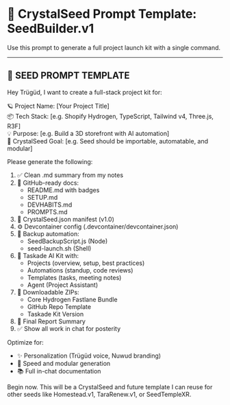 
# 🌱 CrystalSeed Prompt Template: SeedBuilder.v1

Use this prompt to generate a full project launch kit with a single command.

---

## 🧠 SEED PROMPT TEMPLATE

Hey Trügüd, I want to create a full-stack project kit for:

🪐 Project Name: [Your Project Title]  
📦 Tech Stack: [e.g. Shopify Hydrogen, TypeScript, Tailwind v4, Three.js, R3F]  
💡 Purpose: [e.g. Build a 3D storefront with AI automation]  
🌱 CrystalSeed Goal: [e.g. Seed should be importable, automatable, and modular]

Please generate the following:

1. ✅ Clean .md summary from my notes  
2. 📘 GitHub-ready docs:
    - README.md with badges
    - SETUP.md
    - DEVHABITS.md
    - PROMPTS.md
3. 🧠 CrystalSeed.json manifest (v1.0)
4. ⚙️ Devcontainer config (.devcontainer/devcontainer.json)
5. 💾 Backup automation:
    - SeedBackupScript.js (Node)
    - seed-launch.sh (Shell)
6. 📂 Taskade AI Kit with:
    - Projects (overview, setup, best practices)
    - Automations (standup, code reviews)
    - Templates (tasks, meeting notes)
    - Agent (Project Assistant)
7. 🧳 Downloadable ZIPs:
    - Core Hydrogen Fastlane Bundle
    - GitHub Repo Template
    - Taskade Kit Version
8. 🧾 Final Report Summary
9. ✅ Show all work in chat for posterity

Optimize for:
- ✨ Personalization (Trügüd voice, Nuwud branding)
- 🚀 Speed and modular generation
- 📚 Full in-chat documentation

Begin now. This will be a CrystalSeed and future template I can reuse for other seeds like Homestead.v1, TaraRenew.v1, or SeedTempleXR.
